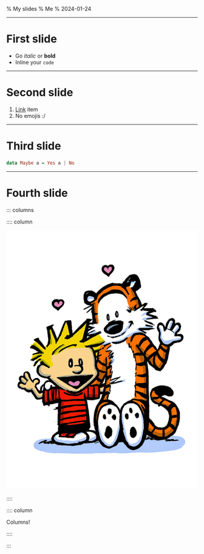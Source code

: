 % My slides
% Me
% 2024-01-24

---

# First slide

- Go _italic_ or **bold**
- Inline your `code`

---

# Second slide

1. [Link](http://www.link.com) item
2. No emojis :/

---

# Third slide

```haskell
data Maybe a = Yes a | No
```

---

# Fourth slide

::: columns

:::: column

![Caption](example.png)

::::

:::: column

Columns!

::::

:::
